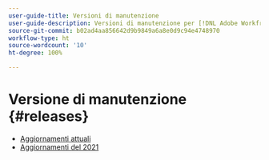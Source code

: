```yaml
---
user-guide-title: Versioni di manutenzione
user-guide-description: Versioni di manutenzione per [!DNL Adobe Workfront]
source-git-commit: b02ad4aa856642d9b9849a6a8e0d9c94e4748970
workflow-type: ht
source-wordcount: '10'
ht-degree: 100%

---
```



# Versione di manutenzione {#releases}

+ [Aggiornamenti attuali](current-updates.md)
+ [Aggiornamenti del 2021](2021-updates.md)

<!--

Articles must be added to this TOC file in order to render.

Use this list format to specify links to articles and section headings that expand and collapse in the left rail of the user guide.

An article link CANNOT be used as a section heading.

2022 Updates https://one.workfront.com/s/article/Workfront-Maintenance-Updates-1882317350
2021 Updates https://one.workfront.com/s/article/Workfront-Maintenance-Updates-Archive-2021


-->
